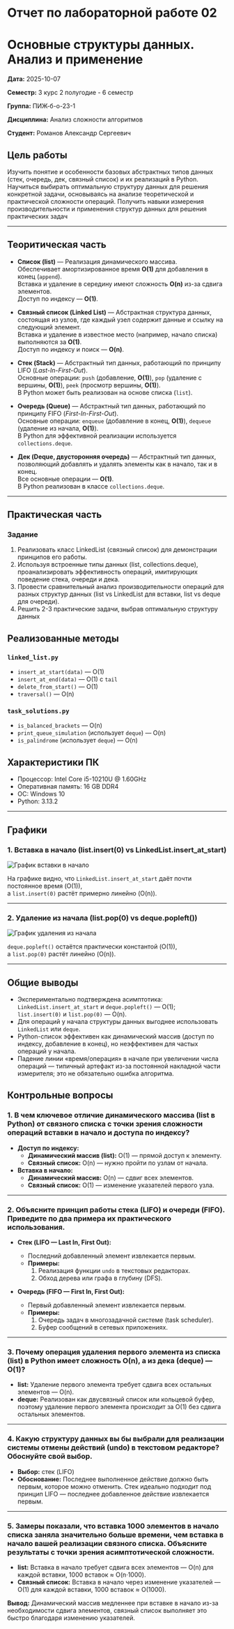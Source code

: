 
# Отчет по лабораторной работе 02
# Основные структуры данных. Анализ и применение 

**Дата:** 2025-10-07 

**Семестр:** 3 курс 2 полугодие - 6 семестр

**Группа:** ПИЖ-б-о-23-1

**Дисциплина:** Анализ сложности алгоритмов

**Студент:** Романов Александр Сергеевич


## Цель работы
Изучить понятие и особенности базовых абстрактных типов данных (стек, очередь, дек,
связный список) и их реализаций в Python. Научиться выбирать оптимальную структуру данных для
решения конкретной задачи, основываясь на анализе теоретической и практической сложности
операций. Получить навыки измерения производительности и применения структур данных для
решения практических задач

---

## Теоритическая часть

- **Список (list)** — Реализация динамического массива.  
  Обеспечивает амортизированное время **O(1)** для добавления в конец (`append`).  
  Вставка и удаление в середину имеют сложность **O(n)** из-за сдвига элементов.  
  Доступ по индексу — **O(1)**.

- **Связный список (Linked List)** — Абстрактная структура данных, состоящая из узлов, где каждый узел содержит данные и ссылку на следующий элемент.  
  Вставка и удаление в известное место (например, начало списка) выполняются за **O(1)**.  
  Доступ по индексу и поиск — **O(n)**.

- **Стек (Stack)** — Абстрактный тип данных, работающий по принципу LIFO (*Last-In-First-Out*).  
  Основные операции: `push` (добавление, **O(1)**), `pop` (удаление с вершины, **O(1)**), `peek` (просмотр вершины, **O(1)**).  
  В Python может быть реализован на основе списка (`list`).

- **Очередь (Queue)** — Абстрактный тип данных, работающий по принципу FIFO (*First-In-First-Out*).  
  Основные операции: `enqueue` (добавление в конец, **O(1)**), `dequeue` (удаление из начала, **O(1)**).  
  В Python для эффективной реализации используется `collections.deque`.

- **Дек (Deque, двусторонняя очередь)** — Абстрактный тип данных, позволяющий добавлять и удалять элементы как в начало, так и в конец.  
  Все основные операции — **O(1)**.  
  В Python реализован в классе `collections.deque`.


---

## Практическая часть

### Задание

 1. Реализовать класс LinkedList (связный список) для демонстрации принципов его работы.
 2. Используя встроенные типы данных (list, collections.deque), проанализировать
 эффективность операций, имитирующих поведение стека, очереди и дека.
 3. Провести сравнительный анализ производительности операций для разных структур данных
 (list vs LinkedList для вставки, list vs deque для очереди).
 4. Решить 2-3 практические задачи, выбрав оптимальную структуру данных

## Реализованные методы
### `linked_list.py`
- `insert_at_start(data)` — O(1)
- `insert_at_end(data)` — O(1) с `tail`
- `delete_from_start()` — O(1)
- `traversal()` — O(n)

### `task_solutions.py`
- `is_balanced_brackets` — O(n)
- `print_queue_simulation` (использует `deque`) — O(n)
- `is_palindrome` (использует `deque`) — O(n)


## Характеристики ПК
- Процессор: Intel Core i5-10210U @ 1.60GHz
- Оперативная память: 16 GB DDR4
- ОС: Windows 10
- Python: 3.13.2


---

## Графики

### 1. Вставка в начало (list.insert(0) vs LinkedList.insert_at_start)
![График вставки в начало](insert_comparison.png)

На графике видно, что `LinkedList.insert_at_start` даёт почти постоянное время (O(1)),  
а `list.insert(0)` растёт примерно линейно (O(n)).

---

### 2. Удаление из начала (list.pop(0) vs deque.popleft())
![График удаления из начала](queue_comparison.png)

`deque.popleft()` остаётся практически константой (O(1)),  
а `list.pop(0)` растёт линейно (O(n)).


---

## Общие выводы
- Экспериментально подтверждена асимптотика:  
  `LinkedList.insert_at_start` и `deque.popleft()` — O(1);  
  `list.insert(0)` и `list.pop(0)` — O(n).
- Для операций у начала структуры данных выгоднее использовать `LinkedList` или `deque`.
- Python-список эффективен как динамический массив (доступ по индексу, добавление в конец), но неэффективен для частых операций у начала.
- Падение линии «время/операция» в начале при увеличении  числа операций — типичный артефакт из-за постоянной накладной части измерителя; это не обязательно ошибка алгоритма.

## Контрольные вопросы

### 1. В чем ключевое отличие динамического массива (list в Python) от связного списка с точки зрения сложности операций вставки в начало и доступа по индексу?

- **Доступ по индексу:**
  - **Динамический массив (list):** O(1) — прямой доступ к элементу.
  - **Связный список:** O(n) — нужно пройти по узлам от начала.
- **Вставка в начало:**
  - **Динамический массив:** O(n) — сдвиг всех элементов.
  - **Связный список:** O(1) — изменение указателей первого узла.

---

### 2. Объясните принцип работы стека (LIFO) и очереди (FIFO). Приведите по два примера их практического использования.

- **Стек (LIFO — Last In, First Out):**
  - Последний добавленный элемент извлекается первым.
  - **Примеры:**
    1. Реализация функции `undo` в текстовых редакторах.
    2. Обход дерева или графа в глубину (DFS).

- **Очередь (FIFO — First In, First Out):**
  - Первый добавленный элемент извлекается первым.
  - **Примеры:**
    1. Очередь задач в многозадачной системе (task scheduler).
    2. Буфер сообщений в сетевых приложениях.

---

### 3. Почему операция удаления первого элемента из списка (list) в Python имеет сложность O(n), а из дека (deque) — O(1)?

- **list:** Удаление первого элемента требует сдвига всех остальных элементов — O(n).
- **deque:** Реализован как двусвязный список или кольцевой буфер, поэтому удаление первого элемента происходит за O(1) без сдвига остальных элементов.

---

### 4. Какую структуру данных вы бы выбрали для реализации системы отмены действий (undo) в текстовом редакторе? Обоснуйте свой выбор.

- **Выбор:** стек (LIFO)  
- **Обоснование:** Последнее выполненное действие должно быть первым, которое можно отменить. Стек идеально подходит под принцип LIFO — последнее добавленное действие извлекается первым.

---

### 5. Замеры показали, что вставка 1000 элементов в начало списка заняла значительно больше времени, чем вставка в начало вашей реализации связного списка. Объясните результаты с точки зрения асимптотической сложности.

- **list:** Вставка в начало требует сдвига всех элементов — O(n) для каждой вставки, 1000 вставок ≈ O(n·1000).
- **Связный список:** Вставка в начало через изменение указателей — O(1) для каждой вставки, 1000 вставок ≈ O(1000).

**Вывод:** Динамический массив медленнее при вставке в начало из-за необходимости сдвига элементов, связный список выполняет это быстро благодаря изменению указателей.

